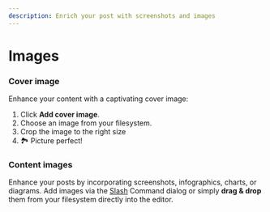 ```yaml
---
description: Enrich your post with screenshots and images
---
```


# Images

### Cover image

Enhance your content with a captivating cover image:

1. Click **Add cover image**.
2. Choose an image from your filesystem.
3. Crop the image to the right size
4. 🏞️ Picture perfect!&#x20;

### Content images

Enhance your posts by incorporating screenshots, infographics, charts, or diagrams. Add images via the [Slash](./#slash-command) Command dialog or simply **drag & drop** them from your filesystem directly into the editor.
